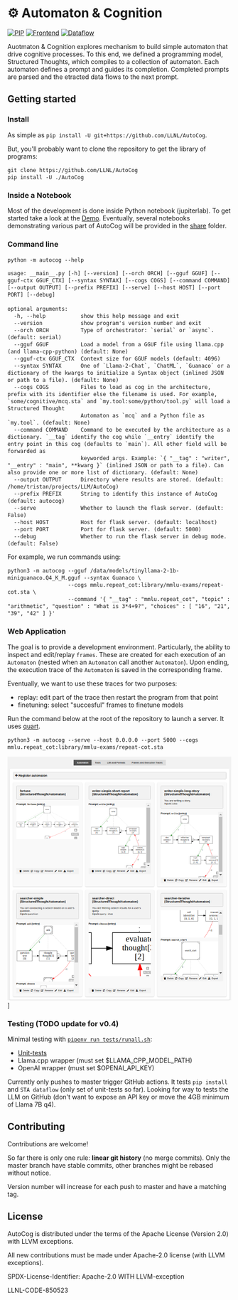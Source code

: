 &#9881; Automaton & Cognition
=============================

[![PIP](https://github.com/LLNL/AutoCog/workflows/pip/badge.svg?branch=master)](https://github.com/LLNL/AutoCog/actions)
[![Frontend](https://github.com/LLNL/AutoCog/workflows/frontend/badge.svg?branch=master)](https://github.com/LLNL/AutoCog/actions)
[![Dataflow](https://github.com/LLNL/AutoCog/workflows/dataflow/badge.svg?branch=master)](https://github.com/LLNL/AutoCog/actions)

Auotmaton & Cognition explores mechanism to build simple automaton that drive cognitive processes.
To this end, we defined a programming model, Structured Thoughts, which compiles to a collection of automaton.
Each automaton defines a prompt and guides its completion.
Completed prompts are parsed and the etracted data flows to the next prompt.

## Getting started

### Install

As simple as `pip install -U git+https://github.com/LLNL/AutoCog`.

But, you'll probably want to clone the repository to get the library of programs:
```
git clone https://github.com/LLNL/AutoCog
pip install -U ./AutoCog
```

### Inside a Notebook

Most of the development is done inside Python notebook (jupiterlab).
To get started take a look at the [Demo](./demo.ipynb).
Eventually, several notebooks demonstrating various part of AutoCog will be provided in the [share](./share) folder.

### Command line

`python -m autocog --help`

```
usage: __main__.py [-h] [--version] [--orch ORCH] [--gguf GGUF] [--gguf-ctx GGUF_CTX] [--syntax SYNTAX] [--cogs COGS] [--command COMMAND] [--output OUTPUT] [--prefix PREFIX] [--serve] [--host HOST] [--port PORT] [--debug]

optional arguments:
  -h, --help           show this help message and exit
  --version            show program's version number and exit
  --orch ORCH          Type of orchestrator: `serial` or `async`. (default: serial)
  --gguf GGUF          Load a model from a GGUF file using llama.cpp (and llama-cpp-python) (default: None)
  --gguf-ctx GGUF_CTX  Context size for GGUF models (default: 4096)
  --syntax SYNTAX      One of `Llama-2-Chat`, `ChatML`, `Guanaco` or a dictionary of the kwargs to initialize a Syntax object (inlined JSON or path to a file). (default: None)
  --cogs COGS          Files to load as cog in the architecture, prefix with its identifier else the filename is used. For example, `some/cognitive/mcq.sta` and `my.tool:some/python/tool.py` will load a Structured Thought
                       Automaton as `mcq` and a Python file as `my.tool`. (default: None)
  --command COMMAND    Command to be executed by the architecture as a dictionary. `__tag` identify the cog while `__entry` identify the entry point in this cog (defaults to `main`). All other field will be forwarded as
                       keyworded args. Example: `{ "__tag" : "writer", "__entry" : "main", **kwarg }` (inlined JSON or path to a file). Can also provide one or more list of dictionary. (default: None)
  --output OUTPUT      Directory where results are stored. (default: /home/tristan/projects/LLM/AutoCog)
  --prefix PREFIX      String to identify this instance of AutoCog (default: autocog)
  --serve              Whether to launch the flask server. (default: False)
  --host HOST          Host for flask server. (default: localhost)
  --port PORT          Port for flask server. (default: 5000)
  --debug              Whether to run the flask server in debug mode. (default: False)
```

For example, we run commands using:
```
python3 -m autocog --gguf /data/models/tinyllama-2-1b-miniguanaco.Q4_K_M.gguf --syntax Guanaco \
                   --cogs mmlu.repeat_cot:library/mmlu-exams/repeat-cot.sta \
                   --command '{ "__tag" : "mmlu.repeat_cot", "topic" : "arithmetic", "question" : "What is 3*4+9?", "choices" : [ "16", "21", "39", "42" ] }'
```

### Web Application

The goal is to provide a development environment.
Particularly, the ability to inspect and edit/replay `frames`.
These are created for each execution of an `Automaton` (nested when an `Automaton` call another `Automaton`).
Upon ending, the execution trace of the `Automaton` is saved in the corresponding frame.

Eventually, we want to use these traces for two purposes:
 - replay: edit part of the trace then restart the program from that point
 - finetuning: select "succesful" frames to finetune models

Run the command below at the root of the repository to launch a server. It uses [quart](http://pgjones.gitlab.io/quart).
```
python3 -m autocog --serve --host 0.0.0.0 --port 5000 --cogs mmlu.repeat_cot:library/mmlu-exams/repeat-cot.sta
```

![Webapp -- Work in Progress](./share/webapp/webapp.png)]

### Testing (TODO update for v0.4)

Minimal testing with [`pipenv run tests/runall.sh`](./tests/runall.sh):
 - [Unit-tests](./tests/unittests)
 - Llama.cpp wrapper (must set $LLAMA_CPP_MODEL_PATH)
 - OpenAI wrapper (must set $OPENAI_API_KEY)
 
Currently only pushes to master trigger GitHub actions.
It tests `pip install` and `STA dataflow` (only set of unit-tests so far).
Looking for way to tests the LLM on GitHub (don't want to expose an API key or move the 4GB minimum of Llama 7B q4).

## Contributing

Contributions are welcome!

So far there is only one rule: **linear git history** (no merge commits).
Only the master branch have stable commits, other branches might be rebased without notice.

Version number will increase for each push to master and have a matching tag.

## License

AutoCog is distributed under the terms of the Apache License (Version 2.0) with LLVM exceptions.

All new contributions must be made under Apache-2.0 license (with LLVM exceptions).

SPDX-License-Identifier: Apache-2.0 WITH LLVM-exception

LLNL-CODE-850523
